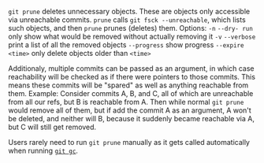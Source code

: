 `git prune` deletes unnecessary objects. These are objects only accessible via unreachable commits. `prune` calls `git fsck --unreachable`, which lists such objects, and then `prune` prunes (deletes) them.
Options:
`-n`
`--dry- run`
only show what would be removed without actually removing it
`-v`
`--verbose`
print a list of all the removed objects
`--progress`
show progress
`--expire <time>`
only delete objects older than `<time>`

Additionaly, multiple commits can be passed as an argument, in which case reachability will be checked as if there were pointers to those commits. This means these commits will be "spared" as well as anything reachable from them. Example: Consider commits A, B, and C, all of which are unreachable from all our refs, but B is reachable from A. Then while normal `git prune` would remove all of them, but if add the commit A as an argument, A won't be deleted, and neither will B, because it suddenly became reachable via A, but C will still get removed.

Users rarely need to run `git prune` manually as it gets called automatically when running [`git gc`](gc.md).
